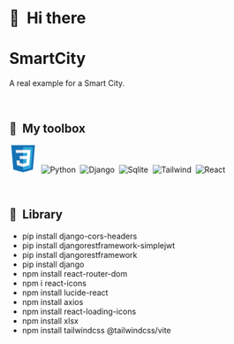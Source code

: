 # 👋 &nbsp;Hi there
# SmartCity
A real example for a Smart City.

&nbsp;

## 🧰 &nbsp;My toolbox

<img  src="https://raw.githubusercontent.com/devicons/devicon/1119b9f84c0290e0f0b38982099a2bd027a48bf1/icons/css3/css3-original.svg" alt="CSS3" width="50" height="50"/>&nbsp;
<img src="https://cdn.jsdelivr.net/gh/devicons/devicon@latest/icons/python/python-original.svg" alt="Python" width="50" height="50"/>&nbsp;
<img src="https://cdn.jsdelivr.net/gh/devicons/devicon@latest/icons/django/django-plain.svg" alt="Django" width="50" height="50"/>&nbsp;
<img src="https://cdn.jsdelivr.net/gh/devicons/devicon@latest/icons/sqlite/sqlite-original.svg" alt="Sqlite" width="50" height="50"/>&nbsp;
<img src="https://cdn.jsdelivr.net/gh/devicons/devicon@latest/icons/tailwindcss/tailwindcss-original.svg" alt="Tailwind" width="50" height="50"/>&nbsp;
<img src="https://cdn.jsdelivr.net/gh/devicons/devicon@latest/icons/react/react-original.svg" alt="React" width="50" height="50"/>

&nbsp;

## 📖 &nbsp;Library
<ul>
<li>pip install django-cors-headers </li>
<li>pip install djangorestframework-simplejwt </li>
<li>pip install djangorestframework </li>
<li>pip install django </li>
<li>npm install react-router-dom </li>
<li>npm i react-icons </li>
<li>npm install lucide-react</li>
<li>npm install axios</li>
<li>npm install react-loading-icons</li>
<li>npm install xlsx</li>
<li>npm install tailwindcss @tailwindcss/vite</li>
</ul>
